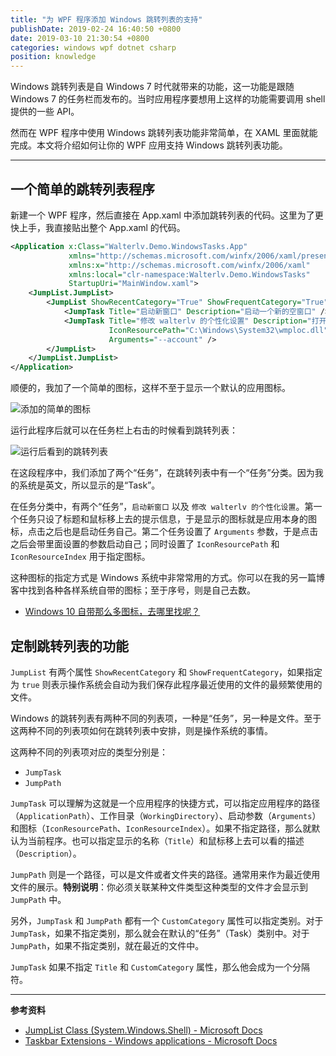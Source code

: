 ```yaml
---
title: "为 WPF 程序添加 Windows 跳转列表的支持"
publishDate: 2019-02-24 16:40:50 +0800
date: 2019-03-10 21:30:54 +0800
categories: windows wpf dotnet csharp
position: knowledge
---
```


Windows 跳转列表是自 Windows 7 时代就带来的功能，这一功能是跟随 Windows 7 的任务栏而发布的。当时应用程序要想用上这样的功能需要调用 shell 提供的一些 API。

然而在 WPF 程序中使用 Windows 跳转列表功能非常简单，在 XAML 里面就能完成。本文将介绍如何让你的 WPF 应用支持 Windows 跳转列表功能。

---

<div id="toc"></div>

## 一个简单的跳转列表程序

新建一个 WPF 程序，然后直接在 App.xaml 中添加跳转列表的代码。这里为了更快上手，我直接贴出整个 App.xaml 的代码。

```xml
<Application x:Class="Walterlv.Demo.WindowsTasks.App"
             xmlns="http://schemas.microsoft.com/winfx/2006/xaml/presentation"
             xmlns:x="http://schemas.microsoft.com/winfx/2006/xaml"
             xmlns:local="clr-namespace:Walterlv.Demo.WindowsTasks"
             StartupUri="MainWindow.xaml">
    <JumpList.JumpList>
        <JumpList ShowRecentCategory="True" ShowFrequentCategory="True">
            <JumpTask Title="启动新窗口" Description="启动一个新的空窗口" />
            <JumpTask Title="修改 walterlv 的个性化设置" Description="打开个性化设置页面并定位到 walterlv 的设置"
                      IconResourcePath="C:\Windows\System32\wmploc.dll" IconResourceIndex="17"
                      Arguments="--account" />
        </JumpList>
    </JumpList.JumpList>
</Application>
```

顺便的，我加了一个简单的图标，这样不至于显示一个默认的应用图标。

![添加的简单的图标](/static/posts/2019-02-21-21-45-13.png)

运行此程序后就可以在任务栏上右击的时候看到跳转列表：

![运行后看到的跳转列表](/static/posts/2019-02-21-21-42-05.png)

在这段程序中，我们添加了两个“任务”，在跳转列表中有一个“任务”分类。因为我的系统是英文，所以显示的是“Task”。

在任务分类中，有两个“任务”，`启动新窗口` 以及 `修改 walterlv 的个性化设置`。第一个任务只设了标题和鼠标移上去的提示信息，于是显示的图标就是应用本身的图标，点击之后也是启动任务自己。第二个任务设置了 `Arguments` 参数，于是点击之后会带里面设置的参数启动自己；同时设置了 `IconResourcePath` 和 `IconResourceIndex` 用于指定图标。

这种图标的指定方式是 Windows 系统中非常常用的方式。你可以在我的另一篇博客中找到各种各样系统自带的图标；至于序号，则是自己去数。

- [Windows 10 自带那么多图标，去哪里找呢？](/post/where-is-the-windows-10-native-icons)

## 定制跳转列表的功能

`JumpList` 有两个属性 `ShowRecentCategory` 和 `ShowFrequentCategory`，如果指定为 `true` 则表示操作系统会自动为我们保存此程序最近使用的文件的最频繁使用的文件。

Windows 的跳转列表有两种不同的列表项，一种是“任务”，另一种是文件。至于这两种不同的列表项如何在跳转列表中安排，则是操作系统的事情。

这两种不同的列表项对应的类型分别是：

- `JumpTask`
- `JumpPath`

`JumpTask` 可以理解为这就是一个应用程序的快捷方式，可以指定应用程序的路径（`ApplicationPath`）、工作目录（`WorkingDirectory`）、启动参数（`Arguments`）和图标（`IconResourcePath`、`IconResourceIndex`）。如果不指定路径，那么就默认为当前程序。也可以指定显示的名称（`Title`）和鼠标移上去可以看的描述（`Description`）。

`JumpPath` 则是一个路径，可以是文件或者文件夹的路径。通常用来作为最近使用文件的展示。**特别说明**：你必须关联某种文件类型这种类型的文件才会显示到 `JumpPath` 中。

另外，`JumpTask` 和 `JumpPath` 都有一个 `CustomCategory` 属性可以指定类别。对于 `JumpTask`，如果不指定类别，那么就会在默认的“任务”（Task）类别中。对于 `JumpPath`，如果不指定类别，就在最近的文件中。

`JumpTask` 如果不指定 `Title` 和 `CustomCategory` 属性，那么他会成为一个分隔符。

---

**参考资料**

- [JumpList Class (System.Windows.Shell) - Microsoft Docs](https://docs.microsoft.com/en-us/dotnet/api/system.windows.shell.jumplist)
- [Taskbar Extensions - Windows applications - Microsoft Docs](https://docs.microsoft.com/en-us/windows/desktop/shell/taskbar-extensions)
